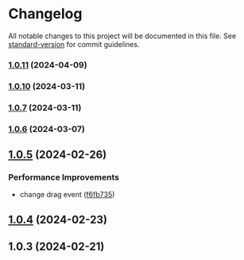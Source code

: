 # Changelog

All notable changes to this project will be documented in this file. See [standard-version](https://github.com/conventional-changelog/standard-version) for commit guidelines.

### [1.0.11](https://github.com/wustzhaohui/eric-components/compare/v1.0.10...v1.0.11) (2024-04-09)

### [1.0.10](https://github.com/wustzhaohui/eric-components/compare/v1.0.9...v1.0.10) (2024-03-11)

### [1.0.7](https://github.com/wustzhaohui/eric-components/compare/v1.0.6...v1.0.7) (2024-03-11)

### [1.0.6](https://github.com/wustzhaohui/eric-components/compare/v1.0.5...v1.0.6) (2024-03-07)

## [1.0.5](https://github.com/wustzhaohui/eric-components/compare/v1.0.4...v1.0.5) (2024-02-26)


### Performance Improvements

* change drag event ([f6fb735](https://github.com/wustzhaohui/eric-components/commit/f6fb7350f2cbc554887959a9ec1a36ee24b1b7c6))



## [1.0.4](https://github.com/wustzhaohui/eric-components/compare/v1.0.3...v1.0.4) (2024-02-23)



## 1.0.3 (2024-02-21)
